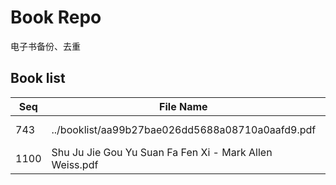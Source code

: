 Book Repo
=========

电子书备份、去重

Book list
---------

| Seq | File Name | Size | MD5 |
| --- | --------- | ---- | --- |
| 743 | ../booklist/aa99b27bae026dd5688a08710a0aafd9.pdf | 10.3 MB | aa99b27bae026dd5688a08710a0aafd9 | 
| 1100 | Shu Ju Jie Gou Yu Suan Fa Fen Xi - Mark Allen Weiss.pdf | 10.3 MB | aa99b27bae026dd5688a08710a0aafd9 | 
